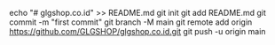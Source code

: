 echo "# glgshop.co.id" >> README.md
git init
git add README.md
git commit -m "first commit"
git branch -M main
git remote add origin https://github.com/GLGSHOP/glgshop.co.id.git
git push -u origin main

